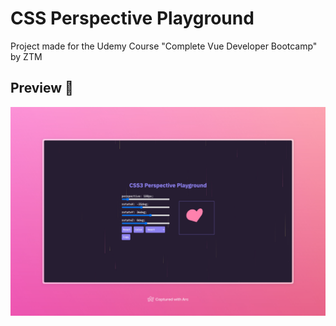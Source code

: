 # CSS Perspective Playground
Project made for the Udemy Course "Complete Vue Developer Bootcamp" by ZTM

## Preview 📸
![home page](public/thumb-css-perspective.jpeg)